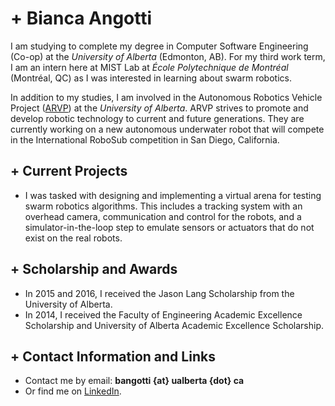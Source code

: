 # + Bianca Angotti

I am studying to complete my degree in Computer Software Engineering (Co-op) at the *University of Alberta* (Edmonton, AB). For my third work term, I am an intern here at MIST Lab at *École Polytechnique de Montréal* (Montréal, QC) as I was interested in learning about swarm robotics. 

In addition to my studies, I am involved in the Autonomous Robotics Vehicle Project ([ARVP][2]) at the *University of Alberta*. ARVP strives to promote and develop robotic technology to current and future generations. They are currently working on a new autonomous underwater robot that will compete in the International RoboSub competition in San Diego, California. 

## + Current Projects

- I was tasked with designing and implementing a virtual arena for testing swarm robotics algorithms. This includes a tracking system with an overhead camera, communication and control for the robots, and a simulator-in-the-loop step to emulate sensors or actuators that do not exist on the real robots. 

## + Scholarship and Awards

- In 2015 and 2016, I received the Jason Lang Scholarship from the University of Alberta.
- In 2014, I received the Faculty of Engineering Academic Excellence Scholarship and University of Alberta Academic Excellence Scholarship.

## + Contact Information and Links

- Contact me by email: **bangotti {at} ualberta {dot} ca**
- Or find me on [LinkedIn][1].

[1]:http://www.linkedin.com/in/bianca-angotti
[2]:http://www.arvp.org
